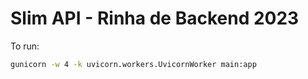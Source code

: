 # Slim API - Rinha de Backend 2023

To run:
```bash
gunicorn -w 4 -k uvicorn.workers.UvicornWorker main:app
```
